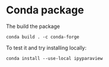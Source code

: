 # Conda package

The build the package

    conda build . -c conda-forge
    
To test it and try installing locally:

    conda install --use-local ipyparaview
